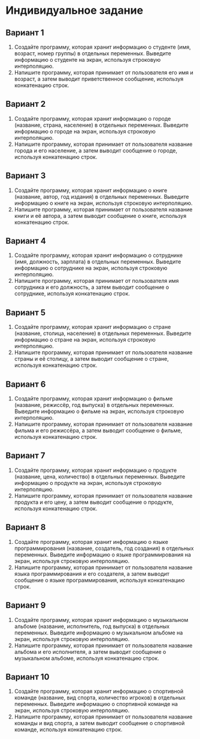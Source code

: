 # Индивидуальное задание

## Вариант 1
1. Создайте программу, которая хранит информацию о студенте (имя, возраст, номер группы) в отдельных переменных. Выведите информацию о студенте на экран, используя строковую интерполяцию.
2. Напишите программу, которая принимает от пользователя его имя и возраст, а затем выводит приветственное сообщение, используя конкатенацию строк.

## Вариант 2
1. Создайте программу, которая хранит информацию о городе (название, страна, население) в отдельных переменных. Выведите информацию о городе на экран, используя строковую интерполяцию.
2. Напишите программу, которая принимает от пользователя название города и его население, а затем выводит сообщение о городе, используя конкатенацию строк.

## Вариант 3
1. Создайте программу, которая хранит информацию о книге (название, автор, год издания) в отдельных переменных. Выведите информацию о книге на экран, используя строковую интерполяцию.
2. Напишите программу, которая принимает от пользователя название книги и её автора, а затем выводит сообщение о книге, используя конкатенацию строк.

## Вариант 4
1. Создайте программу, которая хранит информацию о сотруднике (имя, должность, зарплата) в отдельных переменных. Выведите информацию о сотруднике на экран, используя строковую интерполяцию.
2. Напишите программу, которая принимает от пользователя имя сотрудника и его должность, а затем выводит сообщение о сотруднике, используя конкатенацию строк.

## Вариант 5
1. Создайте программу, которая хранит информацию о стране (название, столица, население) в отдельных переменных. Выведите информацию о стране на экран, используя строковую интерполяцию.
2. Напишите программу, которая принимает от пользователя название страны и её столицу, а затем выводит сообщение о стране, используя конкатенацию строк.

## Вариант 6
1. Создайте программу, которая хранит информацию о фильме (название, режиссёр, год выпуска) в отдельных переменных. Выведите информацию о фильме на экран, используя строковую интерполяцию.
2. Напишите программу, которая принимает от пользователя название фильма и его режиссёра, а затем выводит сообщение о фильме, используя конкатенацию строк.

## Вариант 7
1. Создайте программу, которая хранит информацию о продукте (название, цена, количество) в отдельных переменных. Выведите информацию о продукте на экран, используя строковую интерполяцию.
2. Напишите программу, которая принимает от пользователя название продукта и его цену, а затем выводит сообщение о продукте, используя конкатенацию строк.

## Вариант 8
1. Создайте программу, которая хранит информацию о языке программирования (название, создатель, год создания) в отдельных переменных. Выведите информацию о языке программирования на экран, используя строковую интерполяцию.
2. Напишите программу, которая принимает от пользователя название языка программирования и его создателя, а затем выводит сообщение о языке программирования, используя конкатенацию строк.

## Вариант 9
1. Создайте программу, которая хранит информацию о музыкальном альбоме (название, исполнитель, год выпуска) в отдельных переменных. Выведите информацию о музыкальном альбоме на экран, используя строковую интерполяцию.
2. Напишите программу, которая принимает от пользователя название альбома и его исполнителя, а затем выводит сообщение о музыкальном альбоме, используя конкатенацию строк.

## Вариант 10
1. Создайте программу, которая хранит информацию о спортивной команде (название, вид спорта, количество игроков) в отдельных переменных. Выведите информацию о спортивной команде на экран, используя строковую интерполяцию.
2. Напишите программу, которая принимает от пользователя название команды и вид спорта, а затем выводит сообщение о спортивной команде, используя конкатенацию строк.